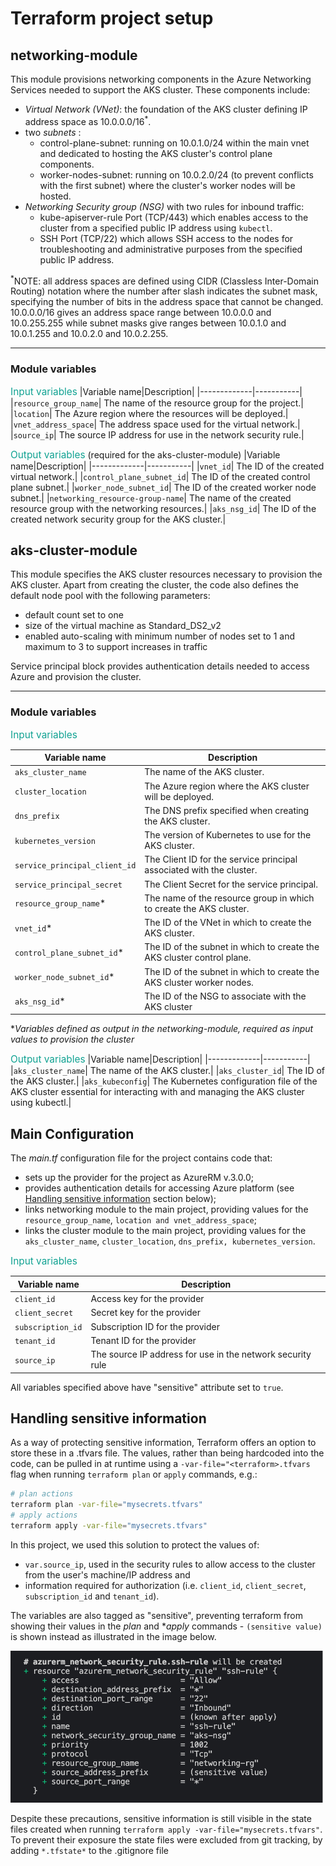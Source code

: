 # Terraform project setup

## **networking-module**

This module provisions networking components in the Azure Networking Services needed to support the AKS cluster. These components include:
- _Virtual Network (VNet)_: the foundation of the AKS cluster defining IP address space as 10.0.0.0/16<sup>*</sup>.
- two _subnets_ :
    - control-plane-subnet: running on 10.0.1.0/24 within the main vnet and dedicated to hosting the AKS cluster's control plane components.
    - worker-nodes-subnet: running on 10.0.2.0/24 (to prevent conflicts with the first subnet) where the cluster's worker nodes will be hosted.
- _Networking Security group (NSG)_ with two rules for inbound traffic:
    - kube-apiserver-rule Port (TCP/443) which enables access to the cluster from a specified public IP address using `kubectl`.
    - SSH Port (TCP/22) which allows SSH access to the nodes for troubleshooting and administrative purposes from the specified public IP address.

<sup>*</sup>NOTE: all address spaces are defined using CIDR (Classless Inter-Domain Routing) notation where the number after slash indicates the subnet mask, specifying the number of bits in the address space that cannot be changed. 10.0.0.0/16 gives an address space range between 10.0.0.0 and 10.0.255.255 while subnet masks give ranges between 10.0.1.0 and 10.0.1.255 and 10.0.2.0 and 10.0.2.255.
***

### Module variables
<span style="color:#10a292; font-size:1.1em;">Input variables</span>
|Variable name|Description|
|-------------|-----------|
|`resource_group_name`| The name of the resource group for the project.|
|`location`| The Azure region where the resources will be deployed.|
|`vnet_address_space`| The address space used for the virtual network.|
|`source_ip`| The source IP address for use in the network security rule.|

<span style="color:#10a292; font-size:1.1em;">Output variables</span> (required for the aks-cluster-module)
|Variable name|Description|
|-------------|-----------|
|`vnet_id`| The ID of the created virtual network.|
|`control_plane_subnet_id`| The ID of the created control plane subnet.|
|`worker_node_subnet_id`| The ID of the created worker node subnet.|
|`networking_resource-group-name`| The name of the created resource group with the networking resources.|
|`aks_nsg_id`| The ID of the created network security group for the AKS cluster.|

## **aks-cluster-module**

This module specifies the AKS cluster resources necessary to provision the AKS cluster.
Apart from creating the cluster, the code also defines the default node pool with the following parameters: 

- default count set to one
- size of the virtual machine as Standard_DS2_v2
- enabled auto-scaling with minimum number of nodes set to 1 and maximum to 3 to support increases in traffic

Service principal block provides authentication details needed to access Azure and provision the cluster.
***

### Module variables

<span style="color:#10a292; font-size:1.1em;">Input variables</span>

|Variable name|Description|
|-------------|-----------|
|`aks_cluster_name`| The name of the AKS cluster.|
|`cluster_location`| The Azure region where the AKS cluster will be deployed.|
|`dns_prefix`| The DNS prefix specified when creating the AKS cluster.|
|`kubernetes_version`| The version of Kubernetes to use for the AKS cluster.|
|`service_principal_client_id`| The Client ID for the service principal associated with the cluster.|
|`service_principal_secret`| The Client Secret for the service principal.|
|`resource_group_name`*| The name of the resource group in which to create the AKS cluster.|
|`vnet_id`*| The ID of the VNet in which to create the AKS cluster.|
|`control_plane_subnet_id`*| The ID of the subnet in which to create the AKS cluster control plane.|
|`worker_node_subnet_id`*| The ID of the subnet in which to create the AKS cluster worker nodes.|
|`aks_nsg_id`*| The ID of the NSG to associate with the AKS cluster|

*_Variables defined as output in the networking-module, required as input values to provision the cluster_

<span style="color:#10a292; font-size:1.1em;">Output variables</span>
|Variable name|Description|
|-------------|-----------|
|`aks_cluster_name`| The name of the AKS cluster.|
|`aks_cluster_id`| The ID of the AKS cluster.|
|`aks_kubeconfig`| The Kubernetes configuration file of the AKS cluster essential for interacting with and managing the AKS cluster using kubectl.|


## Main Configuration
The _main.tf_ configuration file for the project contains code that:
- sets up the provider for the project as AzureRM v.3.0.0;
- provides authentication details for accessing Azure platform (see [Handling sensitive information](#handling-sensitive-information) section below);
- links networking module to the main project, providing values for the `resource_group_name`, `location and vnet_address_space`;
- links the cluster module to the main project, providing values for the `aks_cluster_name`, `cluster_location`, `dns_prefix, kubernetes_version`.

<span style="color:#10a292; font-size:1.1em;">Input variables</span>

|Variable name|Description|
|-------------|-----------|
|`client_id`| Access key for the provider|
|`client_secret`| Secret key for the provider|
|`subscription_id`| Subscription ID for the provider|
|`tenant_id`| Tenant ID for the provider|
|`source_ip`| The source IP address for use in the network security rule|

All variables specified above have "sensitive" attribute set to `true`.


## Handling sensitive information

As a way of protecting sensitive information, Terraform offers an option to store these in a .tfvars file. The values, rather than being hardcoded into the code, can be pulled in at runtime using a `-var-file="<terraform>.tfvars` flag when running `terraform plan` or `apply` commands, e.g.:
```bash     
# plan actions
terraform plan -var-file="mysecrets.tfvars"
# apply actions
terraform apply -var-file="mysecrets.tfvars"
```

In this project, we used this solution to protect the values of: 
- `var.source_ip`, used in the security rules to allow access to the cluster from the user's machine/IP address and
- information required for authorization (i.e. `client_id`, `client_secret`, `subscription_id` and `tenant_id`).

The variables are also tagged as "sensitive", preventing terraform from showing their values in the *plan* and **apply* commands - `(sensitive value)` is shown instead as illustrated in the image below. 

<img src="media/terraform_sensitive_value.png" alt="terraform plan - screenshot of sensitive value" style="width:500px;"/>

Despite these precautions, sensitive information is still visible in the state files created when running `terraform apply -var-file="mysecrets.tfvars"`. To prevent their exposure the state files were excluded from git tracking, by adding `*.tfstate*` to the .gitignore file